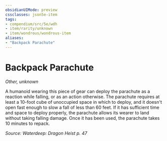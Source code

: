 ```yaml
---
obsidianUIMode: preview
cssclasses: json5e-item
tags:
- compendium/src/5e/wdh
- item/rarity/unknown
- item/wondrous/wondrous-item
aliases: 
- "Backpack Parachute"
---
```

# Backpack Parachute
*Other, unknown*  


A humanoid wearing this piece of gear can deploy the parachute as a reaction while falling, or as an action otherwise. The parachute requires at least a 10-foot cube of unoccupied space in which to deploy, and it doesn't open fast enough to slow a fall of less than 60 feet. If it has sufficient time and space to deploy properly, the parachute allows its wearer to land without taking falling damage. Once it has been used, the parachute takes 10 minutes to repack.

*Source: Waterdeep: Dragon Heist p. 47*
